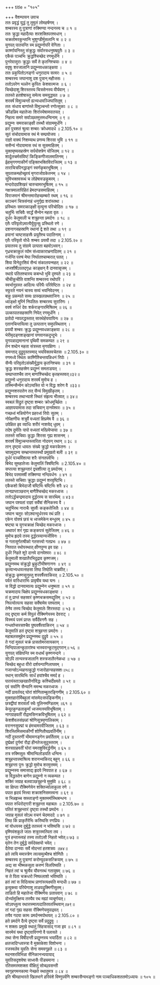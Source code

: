 +++
title = "१०५"

+++
वैशम्पायन उवाच  
ततः प्रवृद्धं युद्धं तु तुमुलं लोमहर्षणम् ।  
शम्बरस्य तु पुत्राणां रुक्मिण्या नन्दनस्य च ॥ १ ॥  
ततः क्रुद्धा महादैत्याः शरशक्तिपरश्वधान् ।  
चक्रतोमरकुन्तानि भुशुण्डीर्मुसलानि च ॥ २ ॥  
युगपत् पातयन्ति स्म प्रद्युम्नोपरि वेगिताः ।  
कार्ष्णायनिस्तु संक्रुद्धः सर्वास्त्रधनुषश्च्युतैः ॥ ३ ॥  
एकैकं पञ्चभिः क्रुद्धश्चिच्छेद रणमूर्धनि ।  
पुनरेवासुराः क्रुद्धाः सर्वे ते कृतनिश्चयाः ॥ ४ ॥  
ववृषुः शरजालानि प्रद्युम्नवधकाङ्क्षया ।  
ततः प्रकुपितोऽनङ्गो धनुरादाय सत्वरः ॥ ५ ॥  
शम्बरस्य जघानाशु दश पुत्रान् महौजसः ।  
ततोऽपरेण भल्लेन कुपितः केशवात्मजः ॥ ६ ।  
चिच्छेदाशु शिरस्तस्य चित्रसेनस्य वीर्यवान् ।  
ततस्ते हतशेषास्तु समेत्य समयुद्ध्यत ॥ ७ ॥  
शरवर्षं विमुञ्चन्तो ह्यभ्यधावञ्जिघांसितुम् ।  
ततः संधाय बाणांस्ते विमुञ्चन्तो रणोत्सुकाः ॥ ८ ॥  
क्रीडन्निव महातेजाः शिरांस्येषामपातयत् ।  
निहत्य समरे सर्वाञ्छतमुत्तमधन्विनाम् ॥ ९ ॥  
प्रद्युम्नः समराकाङ्क्षी तस्थौ संग्राममूर्धनि ।  
हतं पुत्रशतं श्रुत्वा शम्बरः क्रोधमादधे ॥ 2.105.१० ॥  
सूतं संचोदयामास रथं मे सम्प्रयोजय ।  
राज्ञो वाक्यं निशम्याथ प्रणम्य शिरसा भुवि ॥ ११ ॥  
ससैन्यं नोदयामास रथं स सुसमाहितम् ।  
युक्तमृष्यसहस्रेण सर्पयोक्त्रेण योजितम् ॥ १२ ॥  
शार्दूलचर्मसंविष्टं किङ्किणीजालमालिनम् ।  
ईहामृगगणाकीर्णं पङ्क्तिभक्तिविराजितम् ॥ १३ ॥  
ताराचित्रपिनद्धाङ्गं स्वर्णकृबरभूषितम् ।  
सुपताकमहोच्छ्रायं मृगराजोग्रकेतनम् ॥ १४ ।  
सुविभक्तवरूथं च लोहेषावज्रकूबरम् ।  
मन्दरोदग्रशिखरं चारुचामरभूषितम् ॥ १५ ॥  
नक्षत्रमालापिहितं हेमदण्डसमाहितम् ।  
विराजमानं श्रीमन्तमारोहच्छम्बरो रथम् ॥ १६ ॥  
काञ्चनं चित्रसंनाहं धनुर्गृह्य शरांस्तथा ।  
प्रस्थितः समराकाङ्क्षी मृत्युना परिचोदितः ॥ १७ ॥  
चतुर्भिः सचिवैः सार्द्धं सैन्येन महता वृतः ।  
दुर्धरः केतुमाली च शत्रुहन्ता प्रमर्दनः ॥ १८ ॥  
एतैः परिवृतोऽमात्यैर्युयुत्सुः प्रस्थितो रणे ।  
दशनागसहस्राणि रथानां द्वे शते तथा ॥ १९ ॥  
हयानां चाष्टसाहस्रैः प्रयुतैश्च पदातिनाम् ।  
एतैः परिवृतो योधैः शम्बरः प्रययौ तदा ॥ 2.105.२० ॥  
प्रयातस्य तु संग्रामे उत्पाता बहवोऽभवन्।  
गृध्रचक्राकुलं व्योम संध्याकाराभ्रनादितम् ॥ २१ ॥  
गर्जन्ति परुषं मेघा निर्घातश्चाम्बरात् पतत् ।  
शिवा विनेदुरशिवं सैन्यं संकालयन्महत् ॥ २२ ॥  
ध्श्जशीर्षेऽपतद्गृध्रः काङ्क्षन् वै दानवासृजम् ।  
रथाग्रे पतितश्चास्य कबन्धो भुवि दृश्यते ॥ २३ ॥  
चीचीकूचीति वाशन्ति शम्बरस्य रथोपरि ।  
स्वर्भानुग्रस्त आदित्यः परिघैः परिवेष्टितः ॥ २४ ॥  
स्फुरते नयनं चास्य सव्यं भयनिवेदनम् ।  
बाहुः प्रकम्पते सव्यः प्रास्खलन्रथवाजिनः ॥ २५ ॥  
ध्वाङ्क्षो मूर्घ्नि निपतितः शम्बरस्य सुरारिणः ।  
ववर्ष रुधिरं देवः शर्कराङ्गारमिश्रितम् ॥ २६ ॥  
उल्कापातसहस्राणि निपेत् रणमूर्धनि ।  
प्रतोदो न्यपतद्धस्तात् सारथेर्हययायिनः ॥ २७ ॥  
एतानचिन्तयित्वा तु उत्पातान् समुपस्थितान् ।  
प्रययौ शम्बरः क्रुद्धः प्रद्युम्नवधकाङ्क्षया ॥ २८ ॥  
भेरीमृदङ्गशङ्खानां पणवानकदुन्दुभेः ।  
युगपन्नाद्यमानानां पृथिवी समकम्पत ॥ २९ ॥  
तेन शब्देन महता संत्रस्ता मृगपक्षिणः ।  
समन्ताद् दुद्रुवुस्तस्माद् भयविक्लवचेतसः ॥ 2.105.३० ॥  
रणमध्ये स्थितः कार्ष्णिश्चिन्तयन्निधनं रिपोः ।  
सैन्यैः परिवृतोऽसंख्यैर्युद्धाय कृतनिश्चयः ॥ ३१ ॥  
क्रुद्धः शरसहस्रेण प्रद्युम्नं समताडयत् ।  
सम्प्राप्ताश्चैव तान् बाणांश्चिच्छेद कृतहस्तवत्॥३२॥  
प्रद्युम्नो धनुरादाय शरवर्षं मुमोच ह ।  
तस्मिन्सैन्येन कोऽप्यस्ति यो न विद्धः शरेण वै ॥३३॥  
प्रद्युम्नशरपातेन तत् सैन्यं विमुखीकृतम् ।  
शम्बरस्य तथाभ्याशे स्थितं संहृत्य भीतवत् ॥ ३४॥  
स्वबलं विद्रुतं दृष्ट्वा शम्बरः क्रोधमूर्च्छितः ।  
आज्ञापयामास तदा सचिवान् दानवेश्वरः ॥ ३५ ॥  
गच्छध्वं मन्नियोगेन प्रहरध्वं रिपोः सुतम् ।  
नोपेक्षणीयः शत्रुर्वै वध्यतां क्षिप्रमेष वै ॥ ३६ ॥  
उपेक्षित इव व्याधिः शरीरं नाशयेद् धुवम् ।  
तदेष दुर्मतिः पापो वध्यतां मत्प्रियेप्सया ॥ ३७ ॥  
ततस्ते सचिवाः कुद्धाः शिरसा गृह्य शासनम् ।  
शरवर्षं विमुञ्चन्तस्त्वरिता नोदयन् रथान् ॥ ३८ ॥  
तान् दृष्ट्वा धावतः संख्ये क्रुद्धो मकरकेतनः ।  
चापमुद्यम्य सम्भ्रान्तस्तस्थौ प्रमुखतो बली ॥ ३९ ॥  
दुर्धरं पञ्चविंशत्या शरैः संनतपर्वभिः ।  
बिभेद सुमहातेजाः केतुमालिं त्रिषष्टिभिः ॥ 2.105.४० ॥  
सप्तत्या शत्रुहन्तारं द्व्यशीत्या तु प्रमर्दनम् ।  
बिभेद परमामर्षी रुक्मिण्या नन्दिवर्धनः ॥ ४१ ॥  
ततस्ते सचिवाः क्रुद्धाः प्रद्युम्नं शरवृष्टिभिः।  
एकैकशो बिभेदाजौ षष्टिभिः षष्टिभिः शरैः ४२ ॥  
तानप्राप्ताञ्छरान् बाणैश्चिच्छेद मकरध्वजः ।  
ततोऽर्द्धचन्द्रमादाय दुर्द्धरस्य स सारथिम् ॥ ४३॥  
जघान पश्यतां राज्ञां सर्वेषां सैनिकस्य वै ।  
चतुर्भिरथ नाराचैः सुपर्वैः कङ्कतेजितैः ॥ ४४ ॥  
जघान चतुरः सोऽश्वान्दुर्धरस्य रथं प्रति ।  
एकेन योक्त्रं छत्रं च ध्वजमेकेन बन्धुरम् ॥ ४५ ॥  
षष्ट्या च युगचक्राक्षं चिच्छेद मकरध्वजः ।  
अथापरं शरं गृह्य कङ्कपत्रं सुतेजितम् ॥ ४६ ॥  
मुमोच हृदये तस्य दुर्द्धरस्यान्यजीविनः ।  
स गतासुर्गतश्रीको गतसत्त्वो गतप्रभः ॥ ४७ ॥  
निपपात रथोपस्थात् क्षीणपुण्य इव ग्रहः ।  
दुर्धरे निहते शूरे दानवे दानवेश्वरः ॥ ४८ ॥  
केतुमाली शरव्रातैरभिदुद्राव कृष्णजम्।  
प्रद्युम्नमथ संक्रुद्धो भ्रुकुटीभीषणाननः ॥ ४९ ॥  
कृत्वाभ्यधावत्सहसा तिष्ठ तिष्ठेति चाब्रवीत्।  
संक्रुद्धः कृष्णसूनुस्तु शरवर्षैरवाकिरत् ॥ 2.105.५० ॥  
पर्वतं वारिधाराभिः प्रावृषीव यथा घनः ।  
स विद्धो दानवामात्यः प्रद्युम्नेन धनुष्मता ॥ ५१ ॥  
चक्रमादाय चिक्षेप प्रद्युम्नवधकाङ्क्षया ।  
तं तु प्राप्तं सहस्रारं कृष्णचक्रसमद्युतिम् ॥ ५२ ॥  
निपत्योत्पत्य सहसा सर्वेषामेव पश्यताम् ।  
तेनैव तस्य चिच्छेद केतुमालेः शिरस्तदा ॥ ५३ ॥  
तद् दृष्ट्वा कर्म विपुलं रौक्मिणेयस्य देवराट् ।  
विस्मयं परमं प्राप्तः सर्वैर्देवगणैः सह ।  
गन्धर्वाप्सरसश्चैव पुष्पवर्षैरवाकिरन् ॥ ५४ ॥  
केतुमालिं हतं दृष्ट्वा शत्रुहन्ता प्रमर्दनः ।  
महाबलसमूहेन प्रद्युम्नमथ दुद्रुवे ॥ ५५ ॥  
ते गदां मुसलं चक्रं प्रासतोमरसायकान् ।  
भिन्दिपालान्कुठारांश्च भास्वरान्कूटमुद्गरान्॥ ५६ ॥  
युगपत् संक्षिपन्ति स्म वधार्थं कृष्णनन्दने ।  
सोऽपि तान्यस्त्रजालानि शस्त्रजालैरनेकधा ॥ ५७ ॥  
चिच्छेद बहुधा वीरो दर्शयन्पाणिलाघवम् ।  
गजान्सोऽभ्यहनत्कुद्धो गजारोहान्सहस्रशः॥५८॥  
रथान् सारथिभिः सार्धं हयांश्चैव ममर्द ह ।  
पातयंस्ताञ्छरव्रातैर्नाविद्धः कश्चिदीक्ष्यते ॥ ५९ ॥  
एवं सर्वाणि सैन्यानि ममन्थ मकरध्वजः ।  
नदीं प्रावर्तयद् घोरां शोणिताम्बुतरङ्गिणीम् ॥ 2.105.६० ॥  
मुक्ताहारोर्मिबहुलां मांसमेदःसपङ्किनीम्।  
छत्रद्वीपां शरावर्तां रथैः पुलिनमण्डिताम् ॥६१ ॥  
केयूरकुण्डलाकूर्मां ध्वजमत्स्यविभूषिताम् ।  
नागग्राहवतीं रौद्रामसिनक्रविभूषिताम् ॥ ६२ ॥  
केशशैवलसंछन्नां श्रोणिसूत्रमृणालिकाम् ।  
वराननसुपद्मां च हंमचामरवीजिताम् ॥ ६३ ॥  
शिरस्तिमिसमाकीर्णो शोणितौघप्रवर्तिनीम् ।  
नदीं दुस्तरणीं भीमामनङ्गेन प्रवर्तिताम् ॥ ६४ ॥  
दुष्प्रेक्षां दुर्गमां रौद्रां हीनतेजःसुदुस्तराम् ।  
शस्त्रग्राहवतीं घोरां यमराष्ट्रविवर्द्धनीम् ॥ ६५ ॥  
तत्र रुक्मिसुतः श्रीमान्विलोडयति धन्विनः ।  
शत्रुहन्तारमाश्रित्य शरानभ्यकिरद् बहून् ॥ ६६ ॥  
शत्रुहन्ता पुनः क्रुद्धो मुमोच शरमुत्तमम् ।  
प्रद्युम्नस्य समासाद्य हृदये निपपात ह ॥ ६७ ॥  
स विद्धस्तेन बाणेन प्रद्युम्नो न व्यकम्पत ।  
शक्तिं जग्राह बलवाञ्छत्रुहन्त्रे मुमूर्षवे ॥ ६८ ॥  
सा क्षिप्ता रौक्मिणेयेन शक्तिर्ज्वालाकुला रणे ।  
पपात हृदयं भित्त्वा शक्राशनिसमस्वना ॥ ६९ ॥  
स भिन्नहृच्च स्रस्ताङ्गो मुक्तमर्मास्थिबन्धनः ।  
पपात रुधिरोद्गारी शत्रुहन्ता महाबलः ॥ 2.105.७० ॥  
पतितं शत्रुहन्तारं दृष्ट्वा तस्थौ प्रमर्दनः ।  
जग्राह मुसलं सोऽथ वचनं चेदमाददे ॥ ७१ ॥  
तिष्ठ किं प्राकृतैरेभिः करिष्यसि रणप्रियः ।  
मां योधयस्व दुर्बुद्धे ततस्त्वं न भविष्यसि ॥ ७२ ॥  
वृष्णिवंशकुले जातः शत्रुरस्मत्पिता तव ।  
पुत्रं हन्तास्त्वहं तस्य ततोऽसौ निहतो भवेत्॥ ७३ ॥  
मृतेन तेन दुर्बुद्धे सर्वदेवक्षयो भवेत् ।  
दैतेया दानवाः सर्वे मोदन्तां हतशत्रवः ॥७४॥  
हते त्वयि ममास्त्रेण त्वत्समुत्थैश्च शोणितैः ।  
शम्बरस्य तु पुत्राणां करोम्युदकसत्क्रियाम् ॥ ७५ ॥  
अद्य सा भीष्मकसुता करुणं विलपिष्यति ।  
निहतं त्वां च श्रुत्वैव यौवनस्थं गतायुषम् ॥ ७६ ॥  
स ते पिता चक्रधरो निष्फलाशो भविष्यति ।  
हतं त्वां स विदित्वाथ प्राणांस्त्यक्ष्यति मन्दधीः॥ ७७ ॥  
इत्युक्त्वा परिघेणाशु ताडयद्रुक्मिणीसुतम्।  
ताडितो हि महातेजा रौक्मिणेयः प्रतापवान् ॥ ७८ ॥  
दोर्भ्यामुत्क्षिप्य तस्यैव रथ मह्यां व्यचूर्णयत्।  
सोऽवप्लुत्य रथात्तस्मात्पदातिरवतस्थिवान्॥७९॥  
तां गदां गृह्य सहसा रौक्मिणेयमुपाद्रवत् ।  
तयैव गदया कामः प्रमर्दनमपोथयत् ॥ 2.105.८० ॥  
हते प्रमर्दने दैत्ये दृष्ट्वा सर्वे प्रदुद्रुवुः ।  
न शक्ताः प्रमुखे स्थातुं सिंहत्रासाद् गजा इव ॥ ८१ ॥  
सारमेयं यथा दृष्ट्वाविगणो वै पलायते ।  
तथा सेना विषीदन्ती प्रद्युम्नस्य भयार्दिता ॥ ८२ ॥  
क्षतजादिग्धवस्त्रा वै मुक्तकेशा विशोभना ।  
रजस्वलेव युवतिः सेना समवगूहते ॥ ८३ ॥  
मदनशरविभिन्ना सैनिकानभ्ययायाद्  
युवतिसदृशवेषा साध्वसैः पीड्यमाना ।  
रतिसमरमशक्ता वीक्षितुं सोच्छ्वसन्ती  
स्वगृहगमनकामा नेच्छते स्थातुमत्र ॥ ८४ ॥  
इति श्रीमहाभारते खिलभागे हरिवंशे विष्णुपर्वणि शम्बरसैन्यभङ्गो नाम पञ्चाधिकशततमोऽध्यायः ॥ १०५ ॥